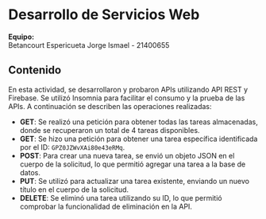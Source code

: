 # Desarrollo de Servicios Web

**Equipo:**  
Betancourt Espericueta Jorge Ismael - 21400655  

## Contenido

En esta actividad, se desarrollaron y probaron APIs utilizando API REST y Firebase. Se utilizó Insomnia para facilitar el consumo y la prueba de las APIs. A continuación se describen las operaciones realizadas:

- **GET**: Se realizó una petición para obtener todas las tareas almacenadas, donde se recuperaron un total de 4 tareas disponibles.
- **GET**: Se hizo una petición para obtener una tarea específica identificada por el ID: `GPZ0JZWvXAi80e43eRMq`.
- **POST**: Para crear una nueva tarea, se envió un objeto JSON en el cuerpo de la solicitud, lo que permitió agregar una tarea a la base de datos.
- **PUT**: Se utilizó para actualizar una tarea existente, enviando un nuevo título en el cuerpo de la solicitud.
- **DELETE**: Se eliminó una tarea utilizando su ID, lo que permitió comprobar la funcionalidad de eliminación en la API.
